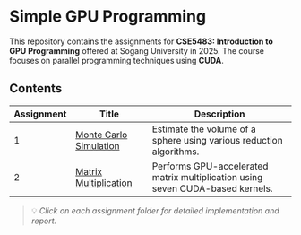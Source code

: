 # Simple GPU Programming
This repository contains the assignments for **CSE5483: Introduction to GPU Programming** offered at Sogang University in 2025.
The course focuses on parallel programming techniques using **CUDA**.

## Contents
| Assignment | Title                            | Description                                |
|------------|----------------------------------|--------------------------------------------|
| 1          | [Monte Carlo Simulation](montecarlo_simulation/)   | Estimate the volume of a sphere using various reduction algorithms. |
| 2          | [Matrix Multiplication](matrix_multiplication/)        | Performs GPU-accelerated matrix multiplication using seven CUDA-based kernels. |

> 💡 *Click on each assignment folder for detailed implementation and report.*

